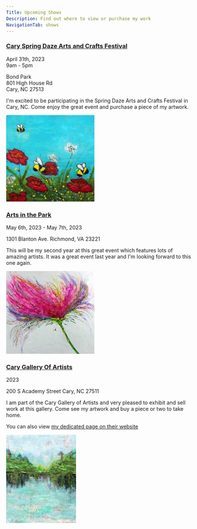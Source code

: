 ```yaml
---
Title: Upcoming Shows
Description: Find out where to view or purchase my work
NavigationTab: shows
---
```


<div class="event">

  <h3 class="eventTitle">

  [Cary Spring Daze Arts and Crafts Festival](https://www.townofcary.org/recreation-enjoyment/events/festivals/spring-daze-arts-and-crafts-festival)

  </h3>

  <div class="eventInfo">

  <div class="eventSideBar">

  April 31th, 2023  
  9am - 5pm

  Bond Park  
  801 High House Rd  
  Cary, NC 27513
​
  </div>

  <div class="eventDetails">

I'm excited to be participating in the Spring Daze Arts and Crafts Festival in Cary, NC. Come enjoy the great event and purchase a piece of my artwork.

  <div class="eventPic">

   ![Image of Painting](/assets/paintings/img_7276-thumbnail.jpg)

  </div>

  </div>

  </div>

</div>

<div class="event">

  <h3 class="eventTitle">

  [Arts in the Park](http://richmondartsinthepark.com/)

  </h3>

  <div class="eventInfo">

  <div class="eventSideBar">

  May 6th, 2023 - May 7th, 2023

  1301 Blanton Ave.
  Richmond, VA 23221
​
  </div>

  <div class="eventDetails">

This will be my second year at this great event which features lots of amazing artists. It was a great event last year and I'm looking forward to this one again.

  <div class="eventPic">

   ![Image of Painting](/assets/paintings/img_7395-thumbnail.jpg)

  </div>

  </div>

  </div>

</div>

<div class="event">

  <h3 class="eventTitle">

  [Cary Gallery Of Artists](https://www.carygalleryofartists.org/)

  </h3>

  <div class="eventInfo">

  <div class="eventSideBar">

  2023

  200 S Academy Street
  Cary, NC 27511
​
  </div>

  <div class="eventDetails">

I am part of the Cary Gallery of Artists and very pleased to exhibit and sell work at this gallery.
 Come see my artwork and buy a piece or two to take home.

You can also view [my dedicated page on their website](https://www.carygalleryofartists.org/copy-of-kathleen-dentinger)

  <div class="eventPic">

   ![Image of Painting](/assets/paintings/streithorst_marcia_mapping-the-passage-of-time-thumbnail.jpg)

  </div>

  </div>

  </div>

</div>
